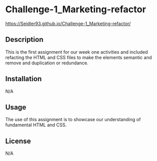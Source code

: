# Challenge-1_Marketing-refactor

https://Seidler93.github.io/Challenge-1_Marketing-refactor/

## Description

This is the first assignment for our week one activities and included refacting the HTML and CSS files to make the elements semantic and remove and duplication or redundance.

## Installation

N/A

## Usage

The use of this assignment is to showcase our understanding of fundamental HTML and CSS. 


## License

N/A
